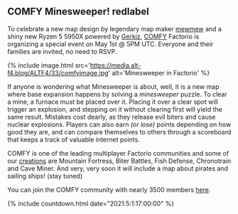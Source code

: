 ## COMFY Minesweeper! <author>redlabel</author>

To celebrate a new map design by legendary map maker [mewmew](https://github.com/M3wM3w) and a shiny new Ryzen 5 5950X powered by [Gerkiz](https://github.com/Gerkiz), [COMFY](https://getcomfy.eu/) Factorio is organizing a special event on May 1st @ 5PM UTC. Everyone and their families are invited, no need to RSVP.

{% include image.html src='https://media.alt-f4.blog/ALTF4/33/comfyimage.jpg' alt='Minesweeper in Factorio' %}

If anyone is wondering what Minesweeper is about, well, it is a new map where base expansion happens by solving a *minesweeper* puzzle. To clear a mine, a furnace must be placed over it. Placing it over a clear spot will trigger an explosion, and stepping on it without clearing first will yield the same result. Mistakes cost dearly, as they release evil biters and cause nuclear explosions. Players can also earn *(or lose)* points depending on how good they are, and can compare themselves to others through a scoreboard that keeps a track of valuable internet points.

COMFY is one of the leading multiplayer Factorio communities and some of our [creations](https://github.com/M3wM3w/ComfyFactorio) are Mountain Fortress, Biter Battles, Fish Defense, Chronotrain and Cave Miner. And very, very soon it will include a map about pirates and sailing ships! (stay tuned)

You can join the COMFY community with nearly 3500 members [here](https://getcomfy.eu/discord).

{% include countdown.html date="2021:5:1:17:00:00" %}
